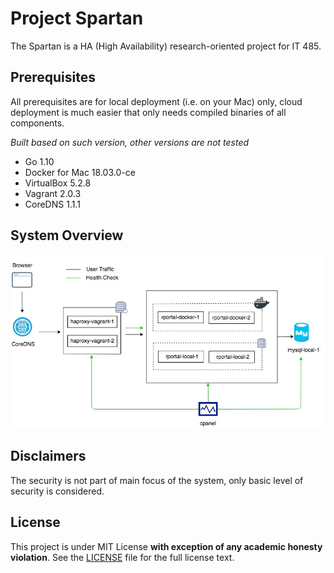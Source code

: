 # Project Spartan

The Spartan is a HA (High Availability) research-oriented project for IT 485.

## Prerequisites

All prerequisites are for local deployment (i.e. on your Mac) only, cloud deployment is much easier that only needs compiled binaries of all components.

_Built based on such version, other versions are not tested_

- Go 1.10 
- Docker for Mac 18.03.0-ce
- VirtualBox 5.2.8
- Vagrant 2.0.3
- CoreDNS 1.1.1

## System Overview

![Network Topology](docs/images/Network%20Topology.jpg)

## Disclaimers

The security is not part of main focus of the system, only basic level of security is considered.

## License

This project is under MIT License **with exception of any academic honesty violation**. See the [LICENSE](LICENSE) file for the full license text.